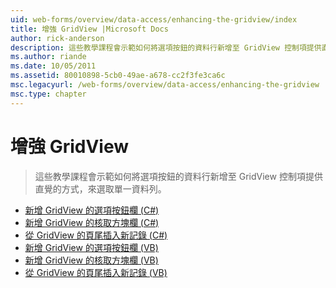 ```yaml
---
uid: web-forms/overview/data-access/enhancing-the-gridview/index
title: 增強 GridView |Microsoft Docs
author: rick-anderson
description: 這些教學課程會示範如何將選項按鈕的資料行新增至 GridView 控制項提供直覺的方式，來選取單一資料列。
ms.author: riande
ms.date: 10/05/2011
ms.assetid: 80010898-5cb0-49ae-a678-cc2f3fe3ca6c
msc.legacyurl: /web-forms/overview/data-access/enhancing-the-gridview
msc.type: chapter
---
```

<a name="enhancing-the-gridview"></a>增強 GridView
====================
> 這些教學課程會示範如何將選項按鈕的資料行新增至 GridView 控制項提供直覺的方式，來選取單一資料列。


- [新增 GridView 的選項按鈕欄 (C#)](adding-a-gridview-column-of-radio-buttons-cs.md)
- [新增 GridView 的核取方塊欄 (C#)](adding-a-gridview-column-of-checkboxes-cs.md)
- [從 GridView 的頁尾插入新記錄 (C#)](inserting-a-new-record-from-the-gridview-s-footer-cs.md)
- [新增 GridView 的選項按鈕欄 (VB)](adding-a-gridview-column-of-radio-buttons-vb.md)
- [新增 GridView 的核取方塊欄 (VB)](adding-a-gridview-column-of-checkboxes-vb.md)
- [從 GridView 的頁尾插入新記錄 (VB)](inserting-a-new-record-from-the-gridview-s-footer-vb.md)
